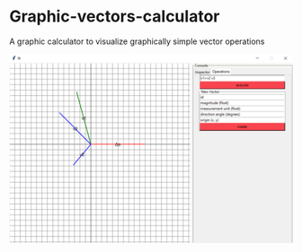 # Graphic-vectors-calculator
A graphic calculator to visualize graphically simple vector operations

![alt example of vectors sum](https://github.com/GHandrea/Graphic-vectors-calculator/blob/master/examples_screenshots/example_vector_sum.png?raw=true)
